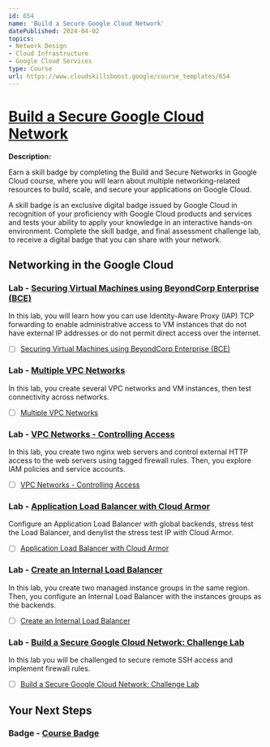 ```yaml
---
id: 654
name: 'Build a Secure Google Cloud Network'
datePublished: 2024-04-02
topics:
- Network Design
- Cloud Infrastructure
- Google Cloud Services
type: Course
url: https://www.cloudskillsboost.google/course_templates/654
---
```


# [Build a Secure Google Cloud Network](https://www.cloudskillsboost.google/course_templates/654)

**Description:**

Earn a skill badge by completing the Build and Secure Networks in Google Cloud course, where you will learn about multiple networking-related resources to build, scale, and secure your applications on Google Cloud.

A skill badge is an exclusive digital badge issued by Google Cloud in recognition of your proficiency with Google Cloud products and services and tests your ability to apply your knowledge in an interactive hands-on environment. Complete the skill badge, and final assessment challenge lab, to receive a digital badge that you can share with your network.

## Networking in the Google Cloud 

### Lab - [Securing Virtual Machines using BeyondCorp Enterprise (BCE)](https://www.cloudskillsboost.google/course_templates/654/labs/464656)

In this lab, you will learn how you can use Identity-Aware Proxy (IAP) TCP forwarding to enable administrative access to VM instances that do not have external IP addresses or do not permit direct access over the internet.

- [ ] [Securing Virtual Machines using BeyondCorp Enterprise (BCE)](../labs/Securing-Virtual-Machines-using-BeyondCorp-Enterprise-(BCE).md)

### Lab - [Multiple VPC Networks](https://www.cloudskillsboost.google/course_templates/654/labs/464657)

In this lab, you create several VPC networks and VM instances, then test connectivity across networks.

- [ ] [Multiple VPC Networks](../labs/Multiple-VPC-Networks.md)

### Lab - [VPC Networks - Controlling Access](https://www.cloudskillsboost.google/course_templates/654/labs/464658)

In this lab, you create two nginx web servers and control external HTTP access to the web servers using tagged firewall rules. Then, you explore IAM policies and service accounts.

- [ ] [VPC Networks - Controlling Access](../labs/VPC-Networks-Controlling-Access.md)

### Lab - [Application Load Balancer with Cloud Armor](https://www.cloudskillsboost.google/course_templates/654/labs/464659)

Configure an Application Load Balancer with global backends, stress test the Load Balancer, and denylist the stress test IP with Cloud Armor.

- [ ] [Application Load Balancer with Cloud Armor](../labs/Application-Load-Balancer-with-Cloud-Armor.md)

### Lab - [Create an Internal Load Balancer](https://www.cloudskillsboost.google/course_templates/654/labs/464660)

In this lab, you create two managed instance groups in the same region. Then, you configure an Internal Load Balancer with the instances groups as the backends.

- [ ] [Create an Internal Load Balancer](../labs/Create-an-Internal-Load-Balancer.md)

### Lab - [Build a Secure Google Cloud Network: Challenge Lab](https://www.cloudskillsboost.google/course_templates/654/labs/464661)

In this lab you will be challenged to secure remote SSH access and implement firewall rules.

- [ ] [Build a Secure Google Cloud Network: Challenge Lab](../labs/Build-a-Secure-Google-Cloud-Network-Challenge-Lab.md)

## Your Next Steps

### Badge - [Course Badge](https://www.cloudskillsboost.googleNone)
